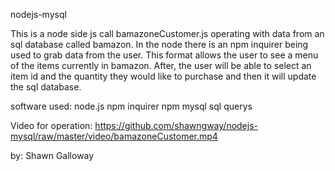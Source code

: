 nodejs-mysql

This is a node side js call bamazoneCustomer.js operating with data from an sql database called bamazon. In the node there is an npm inquirer being used to grab data from the user. This format allows the user to see a menu of the items currently in bamazon. After, the user will be able to select an item id and the quantity they would like to purchase and then it will update the sql database. 

software used:
node.js
npm inquirer
npm mysql
sql querys

Video for operation:
https://github.com/shawngway/nodejs-mysql/raw/master/video/bamazoneCustomer.mp4

by: Shawn Galloway


